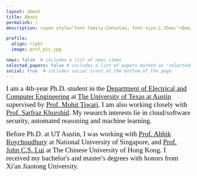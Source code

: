 ```yaml
---
layout: about
title: About
permalink: /
description: <span style="font-family:Consolas; font-size:1.35em;">Email&colon; huyang@utexas.edu</span>

profile:
  align: right
  image: prof_pic.jpg

news: false  # includes a list of news items
selected_papers: false # includes a list of papers marked as "selected={true}"
social: true  # includes social icons at the bottom of the page
---
```


<span style="font-family:Consolas; font-size:1.35em;"> I am a 4th-year Ph.D. student in the [Department of Electrical and Computer Engineering](https://www.ece.utexas.edu/about) at [The University of Texas at Austin](https://www.utexas.edu/about) supervised by [Prof. Mohit Tiwari](https://users.ece.utexas.edu/~tiwari/). I am also working closely with [Prof. Sarfraz Khurshid](https://users.ece.utexas.edu/~khurshid/). My research interests lie in cloud/software security, automated reasoning and machine learning.</span>

<span style="font-family:Consolas; font-size:1.35em;"> Before Ph.D. at UT Austin, I was working with [Prof. Abhik Roychoudhury](https://www.comp.nus.edu.sg/~abhik/) at National University of Singapore, and [Prof. John C.S. Lui](https://www.cse.cuhk.edu.hk/~cslui/) at The Chinese University of Hong Kong. I received my bachelor's and master's degrees with honors from Xi'an Jiaotong University.</span>
